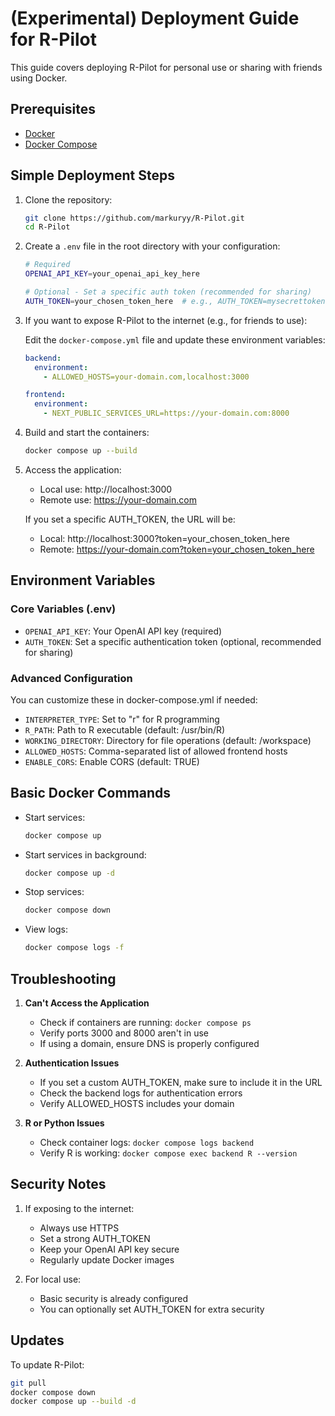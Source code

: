 # (Experimental) Deployment Guide for R-Pilot

This guide covers deploying R-Pilot for personal use or sharing with friends using Docker.

## Prerequisites
- [Docker](https://docs.docker.com/get-docker/)
- [Docker Compose](https://docs.docker.com/compose/install/)

## Simple Deployment Steps

1. Clone the repository:
   ```bash
   git clone https://github.com/markuryy/R-Pilot.git
   cd R-Pilot
   ```

2. Create a `.env` file in the root directory with your configuration:
   ```bash
   # Required
   OPENAI_API_KEY=your_openai_api_key_here
   
   # Optional - Set a specific auth token (recommended for sharing)
   AUTH_TOKEN=your_chosen_token_here  # e.g., AUTH_TOKEN=mysecrettoken123
   ```

3. If you want to expose R-Pilot to the internet (e.g., for friends to use):
   
   Edit the `docker-compose.yml` file and update these environment variables:
   ```yaml
   backend:
     environment:
       - ALLOWED_HOSTS=your-domain.com,localhost:3000
   
   frontend:
     environment:
       - NEXT_PUBLIC_SERVICES_URL=https://your-domain.com:8000
   ```

4. Build and start the containers:
   ```bash
   docker compose up --build
   ```

5. Access the application:
   - Local use: http://localhost:3000
   - Remote use: https://your-domain.com
   
   If you set a specific AUTH_TOKEN, the URL will be:
   - Local: http://localhost:3000?token=your_chosen_token_here
   - Remote: https://your-domain.com?token=your_chosen_token_here

## Environment Variables

### Core Variables (.env)
- `OPENAI_API_KEY`: Your OpenAI API key (required)
- `AUTH_TOKEN`: Set a specific authentication token (optional, recommended for sharing)

### Advanced Configuration
You can customize these in docker-compose.yml if needed:
- `INTERPRETER_TYPE`: Set to "r" for R programming
- `R_PATH`: Path to R executable (default: /usr/bin/R)
- `WORKING_DIRECTORY`: Directory for file operations (default: /workspace)
- `ALLOWED_HOSTS`: Comma-separated list of allowed frontend hosts
- `ENABLE_CORS`: Enable CORS (default: TRUE)

## Basic Docker Commands

- Start services:
  ```bash
  docker compose up
  ```

- Start services in background:
  ```bash
  docker compose up -d
  ```

- Stop services:
  ```bash
  docker compose down
  ```

- View logs:
  ```bash
  docker compose logs -f
  ```

## Troubleshooting

1. **Can't Access the Application**
   - Check if containers are running: `docker compose ps`
   - Verify ports 3000 and 8000 aren't in use
   - If using a domain, ensure DNS is properly configured

2. **Authentication Issues**
   - If you set a custom AUTH_TOKEN, make sure to include it in the URL
   - Check the backend logs for authentication errors
   - Verify ALLOWED_HOSTS includes your domain

3. **R or Python Issues**
   - Check container logs: `docker compose logs backend`
   - Verify R is working: `docker compose exec backend R --version`

## Security Notes

1. If exposing to the internet:
   - Always use HTTPS
   - Set a strong AUTH_TOKEN
   - Keep your OpenAI API key secure
   - Regularly update Docker images

2. For local use:
   - Basic security is already configured
   - You can optionally set AUTH_TOKEN for extra security

## Updates

To update R-Pilot:
```bash
git pull
docker compose down
docker compose up --build -d
